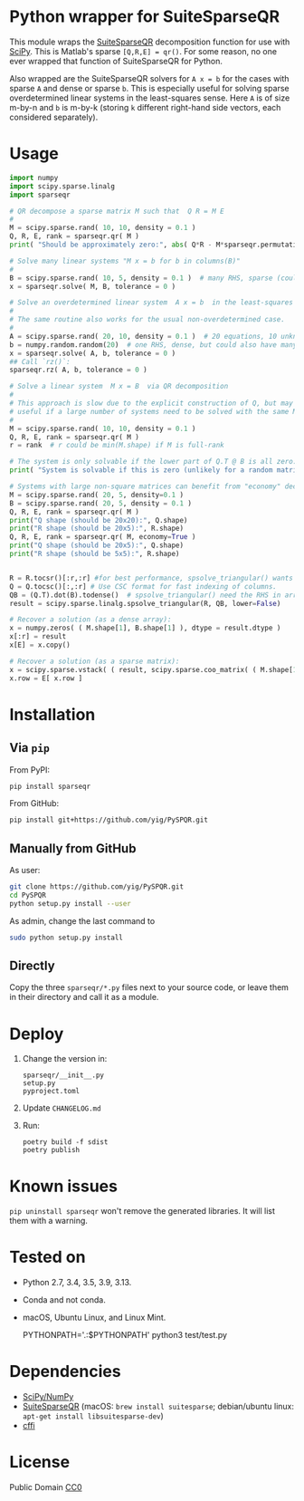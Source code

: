 # Python wrapper for SuiteSparseQR

This module wraps the [SuiteSparseQR](http://faculty.cse.tamu.edu/davis/suitesparse.html)
decomposition function for use with [SciPy](http://www.scipy.org).
This is Matlab's sparse `[Q,R,E] = qr()`.
For some reason, no one ever wrapped that function of SuiteSparseQR for Python.

Also wrapped are the SuiteSparseQR solvers for ``A x = b`` for the cases with sparse `A` and dense or sparse `b`.
This is especially useful for solving sparse overdetermined linear systems in the least-squares sense.
Here `A` is of size m-by-n and `b` is m-by-k (storing `k` different right-hand side vectors, each considered separately).

# Usage

```python
import numpy
import scipy.sparse.linalg
import sparseqr

# QR decompose a sparse matrix M such that  Q R = M E
#
M = scipy.sparse.rand( 10, 10, density = 0.1 )
Q, R, E, rank = sparseqr.qr( M )
print( "Should be approximately zero:", abs( Q*R - M*sparseqr.permutation_vector_to_matrix(E) ).sum() ) 

# Solve many linear systems "M x = b for b in columns(B)"
#
B = scipy.sparse.rand( 10, 5, density = 0.1 )  # many RHS, sparse (could also have just one RHS with shape (10,))
x = sparseqr.solve( M, B, tolerance = 0 )

# Solve an overdetermined linear system  A x = b  in the least-squares sense
#
# The same routine also works for the usual non-overdetermined case.
#
A = scipy.sparse.rand( 20, 10, density = 0.1 )  # 20 equations, 10 unknowns
b = numpy.random.random(20)  # one RHS, dense, but could also have many (in shape (20,k))
x = sparseqr.solve( A, b, tolerance = 0 )
## Call `rz()`:
sparseqr.rz( A, b, tolerance = 0 )

# Solve a linear system  M x = B  via QR decomposition
#
# This approach is slow due to the explicit construction of Q, but may be
# useful if a large number of systems need to be solved with the same M.
#
M = scipy.sparse.rand( 10, 10, density = 0.1 )
Q, R, E, rank = sparseqr.qr( M )
r = rank  # r could be min(M.shape) if M is full-rank

# The system is only solvable if the lower part of Q.T @ B is all zero:
print( "System is solvable if this is zero (unlikely for a random matrix):", abs( (( Q.tocsc()[:,r:] ).T ).dot( B ) ).sum() )

# Systems with large non-square matrices can benefit from "economy" decomposition.
M = scipy.sparse.rand( 20, 5, density=0.1 )
B = scipy.sparse.rand( 20, 5, density = 0.1 )
Q, R, E, rank = sparseqr.qr( M )
print("Q shape (should be 20x20):", Q.shape)
print("R shape (should be 20x5):", R.shape)
Q, R, E, rank = sparseqr.qr( M, economy=True )
print("Q shape (should be 20x5):", Q.shape)
print("R shape (should be 5x5):", R.shape)


R = R.tocsr()[:r,:r] #for best performance, spsolve_triangular() wants the Matrix to be in CSR format.
Q = Q.tocsc()[:,:r] # Use CSC format for fast indexing of columns.
QB = (Q.T).dot(B).todense()  # spsolve_triangular() need the RHS in array format.
result = scipy.sparse.linalg.spsolve_triangular(R, QB, lower=False)

# Recover a solution (as a dense array):
x = numpy.zeros( ( M.shape[1], B.shape[1] ), dtype = result.dtype )
x[:r] = result
x[E] = x.copy()

# Recover a solution (as a sparse matrix):
x = scipy.sparse.vstack( ( result, scipy.sparse.coo_matrix( ( M.shape[1] - rank, B.shape[1] ), dtype = result.dtype ) ) )
x.row = E[ x.row ]
```

# Installation

## Via `pip`

From PyPI:

```bash
pip install sparseqr
```

From GitHub:

```bash
pip install git+https://github.com/yig/PySPQR.git
```

## Manually from GitHub

As user:

```bash
git clone https://github.com/yig/PySPQR.git
cd PySPQR
python setup.py install --user
```

As admin, change the last command to

```bash
sudo python setup.py install
```

## Directly

Copy the three `sparseqr/*.py` files next to your source code,
or leave them in their directory and call it as a module.


# Deploy

1. Change the version in:

    ```
    sparseqr/__init__.py
    setup.py
    pyproject.toml
    ```

2. Update `CHANGELOG.md`

3. Run:

    ```
    poetry build -f sdist
    poetry publish
    ```

# Known issues

`pip uninstall sparseqr` won't remove the generated libraries. It will list them with a warning.

# Tested on

 - Python 2.7, 3.4, 3.5, 3.9, 3.13.
 - Conda and not conda.
 - macOS, Ubuntu Linux, and Linux Mint.

    PYTHONPATH='.:$PYTHONPATH' python3 test/test.py

# Dependencies

* [SciPy/NumPy](http://www.scipy.org)
* [SuiteSparseQR](http://faculty.cse.tamu.edu/davis/suitesparse.html) (macOS: `brew install suitesparse`; debian/ubuntu linux: `apt-get install libsuitesparse-dev`)
* [cffi](http://cffi.readthedocs.io/)

# License

Public Domain [CC0](http://creativecommons.org/publicdomain/zero/1.0/)
